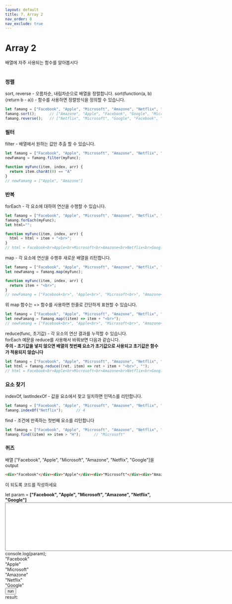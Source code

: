 ```yaml
---
layout: default
title: 7. Array 2
nav_order: 8
nav_exclude: true
---
```

<script src="./util.js"></script>

# Array 2
배열에 자주 사용되는 함수를 알아봅시다  
<br> 

### 정렬  
sort, reverse - 오름차순, 내림차순으로 배열을 정렬합니다.
sort(function(a, b){return b - a}) - 함수를 사용하면 정렬방식을 정의할 수 있습니다.
```javascript
let famang = ["Facebook", "Apple", "Microsoft", "Amazone", "Netflix", "Google"];
famang.sort();      // ["Amazone", "Apple", "Facebook", "Google", "Microsoft", "Netflix"]
famang.reverse();   // ["Netflix", "Microsoft", "Google", "Facebook", "Apple", "Amazone"]
```

### 필터
filter - 배열에서 원하는 값만 추출 할 수 있습니다.
```javascript
let famang = ["Facebook", "Apple", "Microsoft", "Amazone", "Netflix", "Google"];
newFamang = famang.filter(myFunc);

function myFunc(item, index, arr) {
  return item.charAt(0) == "A"
}
// newFamang = ["Apple", "Amazone"]
```

### 반복
forEach - 각 요소에 대하여 연산을 수행할 수 있습니다.
```javascript
let famang = ["Facebook", "Apple", "Microsoft", "Amazone", "Netflix", "Google"];
famang.forEach(myFunc);
let html="";

function myFunc(item, index, arr) {
  html = html + item + "<br>";
}
// html = Facebook<br>Apple<br>Microsoft<br>Amazone<br>Netflix<br>Google<br>
```

map - 각 요소에 연산을 수행후 새로운 배열을 리턴합니다.  
```javascript
let famang = ["Facebook", "Apple", "Microsoft", "Amazone", "Netflix", "Google"];
let newFamang = famang.map(myFunc);

function myFunc(item, index, arr) {
  return item + "<br>";
}
// newFamang = ["Facebook<br>", "Apple<br>", "Microsoft<br>", "Amazone<br>", "Netflix<br>", "Google<br>"]

```
위 map 함수는 => 함수를 사용하면 한줄로 간단하게 표현할 수 있습니다.  
```javascript
let famang = ["Facebook", "Apple", "Microsoft", "Amazone", "Netflix", "Google"];
let newFamang = famang.map((item) => item + "<br>");
// newFamang = ["Facebook<br>", "Apple<br>", "Microsoft<br>", "Amazone<br>", "Netflix<br>", "Google<br>"]
```

reduce(func, 초기값) - 각 요소의 연산 결과를 누적할 수 있습니다.  
forEach 예문을 reduce를 사용해서 바꿔보면 다음과 같습니다.  
**주의 - 초기값을 넣지 않으면 배열의 첫번째 요소가 초기값으로 사용되고 초기값은 함수가 적용되지 않습니다**
```javascript
let famang = ["Facebook", "Apple", "Microsoft", "Amazone", "Netflix", "Google"];
let html = famang.reduce((ret, item) => ret + item + "<br>", "");
// html = Facebook<br>Apple<br>Microsoft<br>Amazone<br>Netflix<br>Google<br>
```

### 요소 찾기
indexOf, lastIndexOf - 값을 요소에서 찾고 일치하면 인덱스를 리턴합니다.
```javascript
let famang = ["Facebook", "Apple", "Microsoft", "Amazone", "Netflix", "Google"];
famang.indexOf("Netflix");      // 4
```
find - 조건에 만족하는 첫번째 요소를 리턴합니다  
```javascript
let famang = ["Facebook", "Apple", "Microsoft", "Amazone", "Netflix", "Google"];
famang.find((item) => item > "H");      // "Microsoft"
```

### 퀴즈
배열 ["Facebook", "Apple", "Microsoft", "Amazone", "Netflix", "Google"]을   
output 
```html
<div>"Facebook"</div><div>"Apple"</div><div>"Microsoft"</div><div>"Amazone"</div><div>"Netflix"</div><div>"Google"</div>
```
이 되도록 코드를 작성하세요  

<div>let param = <b id="param">["Facebook", "Apple", "Microsoft", "Amazone", "Netflix", "Google"]</b></div>
<textarea id='func' rows="10" cols="100">
</textarea>
<div>console.log(param);</div>
<div id='require'><div>"Facebook"</div><div>"Apple"</div><div>"Microsoft"</div><div>"Amazone"</div><div>"Netflix"</div><div>"Google"</div></div>  
<button id='run' onclick='onRunClick()'>run</button>  
<div>result:  <b id='result' style='color:green'></b></div>
<div id='resultmsg' style='font-weight:bold'></div>
<br><br>
